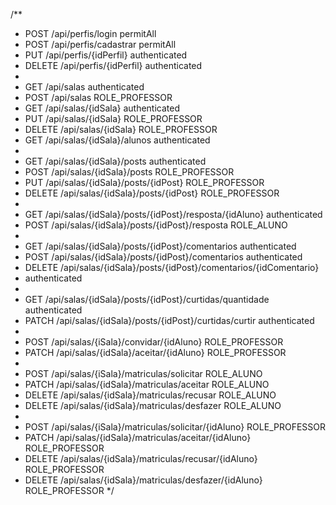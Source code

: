 /**
 * POST /api/perfis/login permitAll
 * POST /api/perfis/cadastrar permitAll
 * PUT /api/perfis/{idPerfil} authenticated
 * DELETE /api/perfis/{idPerfil} authenticated
 * 
 * GET /api/salas authenticated
 * POST /api/salas ROLE_PROFESSOR
 * GET /api/salas/{idSala} authenticated
 * PUT /api/salas/{idSala} ROLE_PROFESSOR
 * DELETE /api/salas/{idSala} ROLE_PROFESSOR
 * GET /api/salas/{idSala}/alunos authenticated
 * 
 * GET /api/salas/{idSala}/posts authenticated
 * POST /api/salas/{idSala}/posts ROLE_PROFESSOR
 * PUT /api/salas/{idSala}/posts/{idPost} ROLE_PROFESSOR
 * DELETE /api/salas/{idSala}/posts/{idPost} ROLE_PROFESSOR
 * 
 * GET /api/salas/{idSala}/posts/{idPost}/resposta/{idAluno} authenticated
 * POST /api/salas/{idSala}/posts/{idPost}/resposta ROLE_ALUNO
 * 
 * GET /api/salas/{idSala}/posts/{idPost}/comentarios authenticated
 * POST /api/salas/{idSala}/posts/{idPost}/comentarios authenticated
 * DELETE /api/salas/{idSala}/posts/{idPost}/comentarios/{idComentario}
 * authenticated
 * 
 * GET /api/salas/{idSala}/posts/{idPost}/curtidas/quantidade authenticated
 * PATCH /api/salas/{idSala}/posts/{idPost}/curtidas/curtir authenticated
 * 
 * POST /api/salas/{iSala}/convidar/{idAluno} ROLE_PROFESSOR
 * PATCH /api/salas/{idSala}/aceitar/{idAluno} ROLE_PROFESSOR
 * 
 * POST /api/salas/{iSala}/matriculas/solicitar ROLE_ALUNO
 * PATCH /api/salas/{idSala}/matriculas/aceitar ROLE_ALUNO
 * DELETE /api/salas/{idSala}/matriculas/recusar ROLE_ALUNO
 * DELETE /api/salas/{idSala}/matriculas/desfazer ROLE_ALUNO
 * 
 * POST /api/salas/{iSala}/matriculas/solicitar/{idAluno} ROLE_PROFESSOR
 * PATCH /api/salas/{idSala}/matriculas/aceitar/{idAluno} ROLE_PROFESSOR
 * DELETE /api/salas/{idSala}/matriculas/recusar/{idAluno} ROLE_PROFESSOR
 * DELETE /api/salas/{idSala}/matriculas/desfazer/{idAluno} ROLE_PROFESSOR
 */